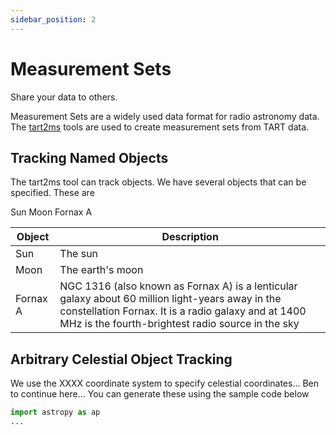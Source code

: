 ```yaml
---
sidebar_position: 2
---
```


# Measurement Sets

Share your data to others.

Measurement Sets are a widely used data format for radio astronomy data. The [tart2ms](https://github.com/tart-telescope/tart2ms) tools are used to create measurement sets from TART data.


## Tracking Named Objects

The tart2ms tool can track objects. We have several objects that can be specified. These are

Sun
Moon
Fornax A

| Object       | Description | 
|--------------|-------------|
| Sun          | The sun       |
| Moon         | The earth's moon    | 
| Fornax A     | NGC 1316 (also known as Fornax A) is a lenticular galaxy about 60 million light-years away in the constellation Fornax. It is a radio galaxy and at 1400 MHz is the fourth-brightest radio source in the sky  | 


## Arbitrary Celestial Object Tracking

We use the XXXX coordinate system to specify celestial coordinates... Ben to continue here... You can generate these using the sample code below

```python
import astropy as ap
...
```
